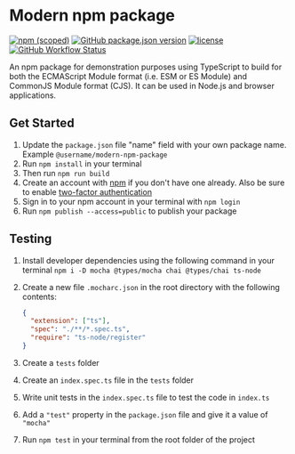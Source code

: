 # Modern npm package

[![npm (scoped)](https://img.shields.io/npm/v/@adorade/modern-npm-package?logo=npm)](https://www.npmjs.org/package/@adorade/modern-npm-package)
[![GitHub package.json version](https://img.shields.io/github/package-json/v/adorade/modern-npm-package?color=green&logo=github)](https://github.com/adorade/modern-npm-package/blob/main/package.json)
[![license](https://img.shields.io/github/license/adorade/modern-npm-package)](https://mit-license.org)
[![GitHub Workflow Status](https://img.shields.io/github/actions/workflow/status/adorade/modern-npm-package/tests.yml?label=Test%20CI&logo=github)](https://github.com/adorade/modern-npm-package/actions/workflows/tests.yml)

An npm package for demonstration purposes using TypeScript to build for both the ECMAScript Module format (i.e. ESM or ES Module) and CommonJS Module format (CJS). It can be used in Node.js and browser applications.

## Get Started

1. Update the `package.json` file "name" field with your own package name. Example `@username/modern-npm-package`
2. Run `npm install` in your terminal
3. Then run `npm run build`
4. Create an account with [npm](https://www.npmjs.com/signup) if you don't have one already. Also be sure to enable [two-factor authentication](https://docs.npmjs.com/configuring-two-factor-authentication)
5. Sign in to your npm account in your terminal with `npm login`
6. Run `npm publish --access=public` to publish your package

## Testing

1. Install developer dependencies using the following command in your terminal `npm i -D mocha @types/mocha chai @types/chai ts-node`
2. Create a new file `.mocharc.json` in the root directory with the following contents:

   ```json
   {
     "extension": ["ts"],
     "spec": "./**/*.spec.ts",
     "require": "ts-node/register"
   }
   ```

3. Create a `tests` folder
4. Create an `index.spec.ts` file in the `tests` folder
5. Write unit tests in the `index.spec.ts` file to test the code in `index.ts`
6. Add a `"test"` property in the `package.json` file and give it a value of `"mocha"`
7. Run `npm test` in your terminal from the root folder of the project
